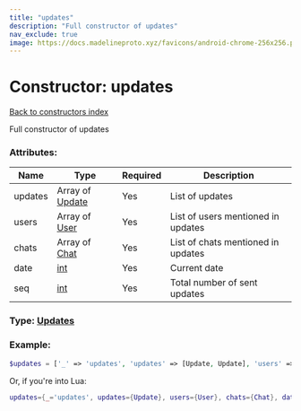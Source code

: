 ```yaml
---
title: "updates"
description: "Full constructor of updates"
nav_exclude: true
image: https://docs.madelineproto.xyz/favicons/android-chrome-256x256.png
---
```

# Constructor: updates  
[Back to constructors index](index.md)



Full constructor of updates

### Attributes:

| Name     |    Type       | Required | Description |
|----------|---------------|----------|-------------|
|updates|Array of [Update](../types/Update.md) | Yes|List of updates|
|users|Array of [User](../types/User.md) | Yes|List of users mentioned in updates|
|chats|Array of [Chat](../types/Chat.md) | Yes|List of chats mentioned in updates|
|date|[int](../types/int.md) | Yes|Current date|
|seq|[int](../types/int.md) | Yes|Total number of sent updates|



### Type: [Updates](../types/Updates.md)


### Example:

```php
$updates = ['_' => 'updates', 'updates' => [Update, Update], 'users' => [User, User], 'chats' => [Chat, Chat], 'date' => int, 'seq' => int];
```  


Or, if you're into Lua:

```lua
updates={_='updates', updates={Update}, users={User}, chats={Chat}, date=int, seq=int}

```


